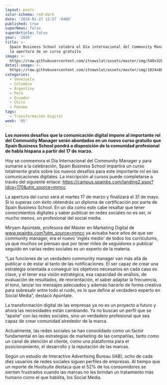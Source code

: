 ```yaml
---
layout: posts
color-schema: red-dark
date: '2020-01-27 12:57 -0400'
published: true
superNews: false
superArticle: false
year: '2020'
title: >-
  Spain Business School celebra el Día internacional del Community Manager con
  la apertura de un curso gratuito
image: >-
  https://raw.githubusercontent.com/itnewslat/assets/master/img/540x320/Community-Manager-p.jpg
detail-image: >-
  https://raw.githubusercontent.com/itnewslat/assets/master/img/1024x680/Community-Manager-g.jpg
categories:
  - Venezuela
  - Colombia
  - Argentina
  - Perú
  - Ecuador
  - Chile
  - Panama
tags:
  - Transformación Digital
week: '05'
---
```

**Los nuevos desafíos que la comunicación digital impone al importante rol del Community Manager serán abordados en un nuevo curso gratuito que Spain Business School pondrá a disposición de la comunidad profesional de habla hispana a partir del 17 de marzo.**
 
Hoy se conmemora el Día Internacional del Community Manager y para sumarse a la celebración, Spain Business School impartirá un curso totalmente gratis sobre los nuevos desafíos para este importante rol en las comunicaciones digitales. La inscripción al cursos puede completarse a través del siguiente enlace: https://campus.spainbs.com/landing2.aspx?idca=170&utm_source=mmcc  
 
La apertura del curso será el martes 17 de marzo y finalizará el 31 de mayo. Si lo superas con éxito obtendrás un diploma de certificación por parte de Spain Business School.  En un día como este cabe resaltar que tener conocimientos digitales y saber publicar en redes sociales no es ser, ni mucho menos, un profesional del social media.
 
Miryam Apúntate, profesora del Máster en Marketing Digital de www.spainbs.com?utm_source=mmcc ya avisaba hace años de que ser community manager, era el nuevo 'inglés medio' de todos los currículums, ya que muchos se piensan que por tener miles de seguidores o publicar seguido en varias redes sociales es un experto de la materia.
 
“Las funciones de un verdadero community manager van más allá de publicar o de estar al tanto de las notificaciones. El ser capaz de crear una estrategia orientada a conseguir los objetivos necesarios en cada caso es clave, y el tener esa visión estratégica, esa capacidad de análisis, de evaluación de resultados, de reorientación, el saber adaptar la frecuencia, el tono, lanzar los mensajes adecuados y además hacerlo de forma creativa para sobresalir entre todo el ruido, es lo que define al verdadero experto en Social Media”, destacó Apúntate.
 
La transformación digital de las empresas ya no es un proyecto a futuro y ahora las necesidades están cambiando. Ya no buscan un perfil que se “apañe” con las redes sociales, sino un verdadero profesional que sea capaz de crear comunidad alrededor de la marca.
 
Actualmente, las redes sociales se han consolidado como un factor fundamental en las estrategias de marketing de las compañías, tanto como un canal de atención al cliente, como una plataforma para el posicionamiento, el desarrollo y la reputación de las marcas.
 
Según un estudio de Interactive Advertising Bureau (IAB), ocho de cada diez usuarios de redes sociales siguen perfiles de empresas. Al tiempo que un reporte de Hootsuite destaca que el 52% de los consumidores se sienten frustrados cuando las marcas no les brindan un tratamiento más humano como el que habilita, los Social Media. 